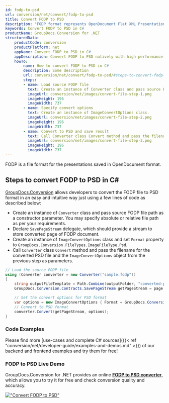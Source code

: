 ```yaml
---
id: fodp-to-psd
url: conversion/net/convert/fodp-to-psd
title: Convert FODP to PSD
description: "FODP format represents OpenDocument Flat XML Presentation with .fodp extension. Learn how to convert FODP to PSD file programmatically in C# language using GroupDocs.Conversion for .NET library."
keywords: Convert FODP to PSD in C#
productName: GroupDocs.Conversion for .NET
structuredData:
    productCode: conversion
    productPlatform: net
    appName: Convert FODP to PSD in C#
    appDescription: Convert FODP to PSD natively with high performance using C# language and server side GroupDocs.Conversion for .NET APIs, without the use of any software like Microsoft or Open Office.
    howTo:
        name: How to convert FODP to PSD in C# 
        description: Some description
        url: conversion/net/convert/fodp-to-psd/#steps-to-convert-fodp-to-psd-in-c
        steps:
        - name: Load source FODP file 
          text: Create an instance of Converter class and pass source FODP file path as a constructor parameter. You may specify absolute or relative file path as per your requirements. 
          imageUrl: conversion/net/images/convert-file-step-1.png
          imageHeight: 196
          imageWidth: 737
        - name: Specify convert options 
          text: Create an instance of ImageConvertOptions class.
          imageUrl: conversion/net/images/convert-file-step-2.png
          imageHeight: 196
          imageWidth: 737
        - name: Convert to PSD and save result 
          text: Call Converter class Convert method and pass the filename for the converted HTML file and the ImageConvertOptions object from the previous step as parameters.
          imageUrl: conversion/net/images/convert-file-step-3.png
          imageHeight: 196
          imageWidth: 737
---
```


FODP is a file format for the presentations saved in OpenDocument format.

## Steps to convert FODP to PSD in C#

[GroupDocs.Conversion](https://products.groupdocs.com/conversion/net) allows developers to convert the FODP file to PSD format in an easy and intuitive way just using a few lines of code as described below:

* Create an instance of `Converter` class and pass source FODP file path as a constructor parameter. You may specify absolute or relative file path as per your requirements. 
* Declare `SavePageStream` delegate, which should provide a stream to store converted page of FODP document.
* Create an instance of `ImageConvertOptions` class and set `Format` property to `GroupDocs.Conversion.FileTypes.ImageFileType.Psd`.
* Call `Converter` class `Convert` method and pass the filename for the converted PSD file and the `ImageConvertOptions` object from the previous step as parameters.

```csharp
// Load the source FODP file
using (Converter converter = new Converter("sample.fodp"))
{
    string outputFileTemplate = Path.Combine(outputFolder, "converted-page-{0}.psd");
    GroupDocs.Conversion.Contracts.SavePageStream getPageStream = page => new FileStream(string.Format(outputFileTemplate, page), FileMode.Create);

    // Set the convert options for PSD format
    var options = new ImageConvertOptions { Format = GroupDocs.Conversion.FileTypes.ImageFileType.Psd };   
    // Convert to PSD format
    converter.Convert(getPageStream, options);
}
```

### Code Examples

Please find more [use-cases and complete C# sources]({{< ref "conversion/net/developer-guide/examples-and-demos.md" >}}) of our backend and frontend examples and try them for free!

### FODP to PSD Live Demo

GroupDocs.Conversion for .NET provides an online [**FODP to PSD converter**](https://products.groupdocs.app/conversion/fodp-to-psd), which allows you to try it for free and check conversion quality and accuracy.

[!["Convert FODP to PSD"](conversion/net/images/convert-to-psd/convert-fodp-to-psd.png)](https://products.groupdocs.app/conversion/fodp-to-psd)
